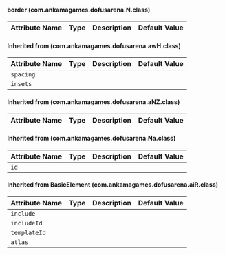 #### border (com.ankamagames.dofusarena.N.class)

| Attribute Name | Type | Description | Default Value |
|-----|----|---|---|
#### Inherited from  (com.ankamagames.dofusarena.awH.class)

| Attribute Name | Type | Description | Default Value |
|-----|----|---|---|
|``spacing``|        |        |
|``insets``|        |        |
#### Inherited from  (com.ankamagames.dofusarena.aNZ.class)

| Attribute Name | Type | Description | Default Value |
|-----|----|---|---|
#### Inherited from  (com.ankamagames.dofusarena.Na.class)

| Attribute Name | Type | Description | Default Value |
|-----|----|---|---|
|``id``|        |        |
#### Inherited from BasicElement (com.ankamagames.dofusarena.aiR.class)

| Attribute Name | Type | Description | Default Value |
|-----|----|---|---|
|``include``|        |        |
|``includeId``|        |        |
|``templateId``|        |        |
|``atlas``|        |        |
